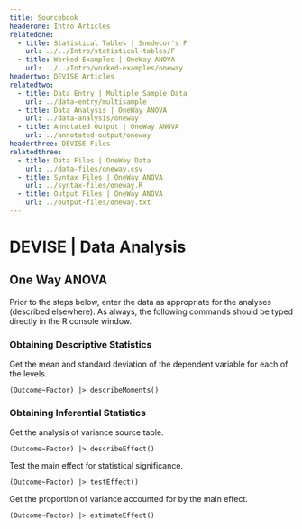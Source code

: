 ```yaml
---
title: Sourcebook
headerone: Intro Articles
relatedone:
  - title: Statistical Tables | Snedecor's F
    url: ../../Intro/statistical-tables/F
  - title: Worked Examples | OneWay ANOVA
    url: ../../Intro/worked-examples/oneway
headertwo: DEVISE Articles
relatedtwo:
  - title: Data Entry | Multiple Sample Data
    url: ../data-entry/multisample
  - title: Data Analysis | OneWay ANOVA
    url: ../data-analysis/oneway
  - title: Annotated Output | OneWay ANOVA
    url: ../annotated-output/oneway
headerthree: DEVISE Files
relatedthree:
  - title: Data Files | OneWay Data
    url: ../data-files/oneway.csv
  - title: Syntax Files | OneWay ANOVA
    url: ../syntax-files/oneway.R
  - title: Output Files | OneWay ANOVA
    url: ../output-files/oneway.txt
---
```


# DEVISE | Data Analysis

## One Way ANOVA

Prior to the steps below, enter the data as appropriate for the analyses (described elsewhere). As always, the following commands should be typed directly in the R console window.

### Obtaining Descriptive Statistics

Get the mean and standard deviation of the dependent variable for each of the levels.

```{r}
(Outcome~Factor) |> describeMoments()
```

### Obtaining Inferential Statistics

Get the analysis of variance source table.

```{r}
(Outcome~Factor) |> describeEffect()
```

Test the main effect for statistical significance.

```{r}
(Outcome~Factor) |> testEffect()
```

Get the proportion of variance accounted for by the main effect.

```{r}
(Outcome~Factor) |> estimateEffect()
```
